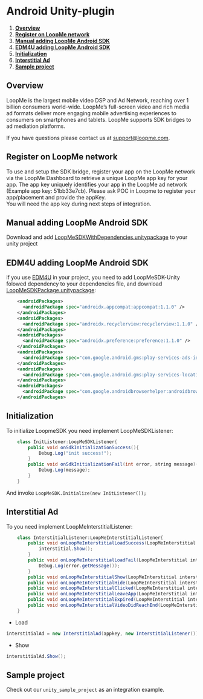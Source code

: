 # Android Unity-plugin

1. **[Overview](#overview)**
2. **[Register on LoopMe network](#register-on-loopme-network)**
3. **[Manual adding LoopMe Android SDK](#manual-adding-loopme-android-sdk)**
4. **[EDM4U adding LoopMe Android SDK](#edm4u-adding-loopme-android-sdk)**
5. **[Initialization](#Initialization)**
6. **[Interstitial Ad](#mediate-from-applovin-interstitial-to-loopme-interstitial-ad)**
7. **[Sample project](#sample-project)**

## Overview ##

LoopMe is the largest mobile video DSP and Ad Network, reaching over 1 billion consumers world-wide. LoopMe’s
full-screen video and rich media ad formats deliver more engaging mobile advertising experiences to consumers on
smartphones and tablets. LoopMe supports SDK bridges to ad mediation platforms.

If you have questions please contact us at support@loopme.com.

## Register on LoopMe network ##

To use and setup the SDK bridge, register your app on the LoopMe network via the LoopMe Dashboard to retrieve a unique LoopMe app key for your app. The app key uniquely identifies your app in the LoopMe ad network (Example app key: 51bb33e7cb). Please ask POC in Loopme to register your app/placement and provide the appKey.<br>
You will need the app key during next steps of integration.

## Manual adding LoopMe Android SDK ##

Download and add [LoopMeSDKWithDependencies.unitypackage](https://github.com/loopme/android-united-sdk/raw/master/unity-plugin/LoopMeSDKWithDependencies.unitypackage) to your unity project


## EDM4U adding LoopMe Android SDK ##
if you use [EDM4U](https://github.com/googlesamples/unity-jar-resolver#overview) in your project, you need to add LoopMeSDK-Unity folowed dependency to your dependencies file, and download [LoopMeSDKPackage.unitypackage](https://github.com/loopme/android-united-sdk/raw/master/unity-plugin/LoopMeSDKWithDependencies.unitypackage):

```xml
    <androidPackages>
      <androidPackage spec="androidx.appcompat:appcompat:1.1.0" />
    </androidPackages>
    <androidPackages>
      <androidPackage spec="androidx.recyclerview:recyclerview:1.1.0" />
    </androidPackages>
    <androidPackages>
      <androidPackage spec="androidx.preference:preference:1.1.0" />
    </androidPackages>
    <androidPackages>
      <androidPackage spec="com.google.android.gms:play-services-ads-identifier:17.0.0" />
    </androidPackages>
    <androidPackages>
      <androidPackage spec="com.google.android.gms:play-services-location:18.0.0" />
    </androidPackages>
    <androidPackages>
      <androidPackage spec="com.google.androidbrowserhelper:androidbrowserhelper:1.2.0" />
    </androidPackages>
```

## Initialization ##

To initialize LoopmeSDK you need implement LoopMeSDKListener:
```java
    class InitListener:LoopMeSDKListener{
        public void onSdkInitializationSuccess(){
            Debug.Log("init success!");
        }
        public void onSdkInitializationFail(int error, string message){
            Debug.Log(message);
        }
    }
```
And invoke ```LoopMeSDK.Initialize(new InitListener());```

## Interstitial Ad ##

To  you need implement LoopMeInterstitialListener:
```java
    class InterstitialListener:LoopMeInterstitialListener{
        public void onLoopMeInterstitialLoadSuccess(LoopMeInterstitial interstitial){
            interstitial.Show();
        }
        public void onLoopMeInterstitialLoadFail(LoopMeInterstitial interstitial, LoopMeError error){
            Debug.Log(error.getMessage());
        }
        public void onLoopMeInterstitialShow(LoopMeInterstitial interstitial){}
        public void onLoopMeInterstitialHide(LoopMeInterstitial interstitial){}
        public void onLoopMeInterstitialClicked(LoopMeInterstitial interstitial){}
        public void onLoopMeInterstitialLeaveApp(LoopMeInterstitial interstitial){}
        public void onLoopMeInterstitialExpired(LoopMeInterstitial interstitial){}
        public void onLoopMeInterstitialVideoDidReachEnd(LoopMeInterstitial interstitial){}
    }
```

* Load

```java
interstitialAd = new InterstitialAd(appkey, new InterstitialListener());
```

* Show

```java
interstitialAd.Show();
```

## Sample project ##

Check out our `unity_sample_project` as an integration example.

